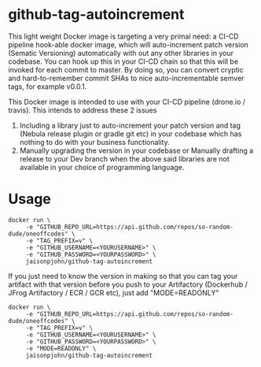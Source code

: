 # github-tag-autoincrement

This light weight Docker image is targeting a very primal need: a CI-CD pipeline hook-able docker image, which will auto-increment patch version (Sematic Versioning) automatically with out any other libraries in your codebase. You can hook up this in your CI-CD chain so that this will be invoked for each commit to master. By doing so, you can convert cryptic and hard-to-remember commit SHAs to nice auto-incrementable semver tags, for example v0.0.1.

This Docker image is intended to use with your CI-CD pipeline (drone.io / travis). This intends to address these 2 issues
1) Including a library just to auto-increment your patch version and tag (Nebula release plugin or gradle git etc) in your codebase which has nothing to do with your business functionality.
2) Manually upgrading the version in your codebase or Manually drafting a release to your Dev branch when the above said libraries are not available in your choice of programming language.

# Usage

```
docker run \
     -e "GITHUB_REPO_URL=https://api.github.com/repos/so-random-dude/oneoffcodes" \
     -e "TAG_PREFIX=v" \
     -e "GITHUB_USERNAME=<YOURUSERNAME>" \
     -e "GITHUB_PASSWORD=<YOURPASSWORD>" \
     jaisonpjohn/github-tag-autoincrement
```     
If you just need to know the version in making so that you can tag your artifact with that version before you push to your Artifactory (Dockerhub / JFrog Artifactory / ECR / GCR etc), just add "MODE=READONLY"
```
docker run \
     -e "GITHUB_REPO_URL=https://api.github.com/repos/so-random-dude/oneoffcodes" \
     -e "TAG_PREFIX=v" \
     -e "GITHUB_USERNAME=<YOURUSERNAME>" \
     -e "GITHUB_PASSWORD=<YOURPASSWORD>" \
     -e "MODE=READONLY" \
     jaisonpjohn/github-tag-autoincrement
```
